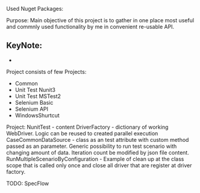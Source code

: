 ﻿
Used Nuget Packages:


Purpose: 
Main objective of this project is to gather in one place most useful and commnly used functionality by me
in convenient re-usable API. 

KeyNote:
-
-

Project consists of few Projects:
- Common
- Unit Test Nunit3
- Unit Test MSTest2
- Selenium Basic 
- Selenium API 
- WindowsShurtcut


Project: NunitTest - content
DriverFactory - dictionary of working WebDriver. Logic can be reused to created parallel execution 
CaseCommonDataSource - class as an test attribute with custom method passed as an parameter. 
	Generic possibility to run test scenario with changing amount of data. Iteration count be modified by json file content.
RunMultipleScenarioByConfiguration - Example of clean up at the class scope that is called only once and close all driver that are register
	at driver factory.


TODO: SpecFlow





